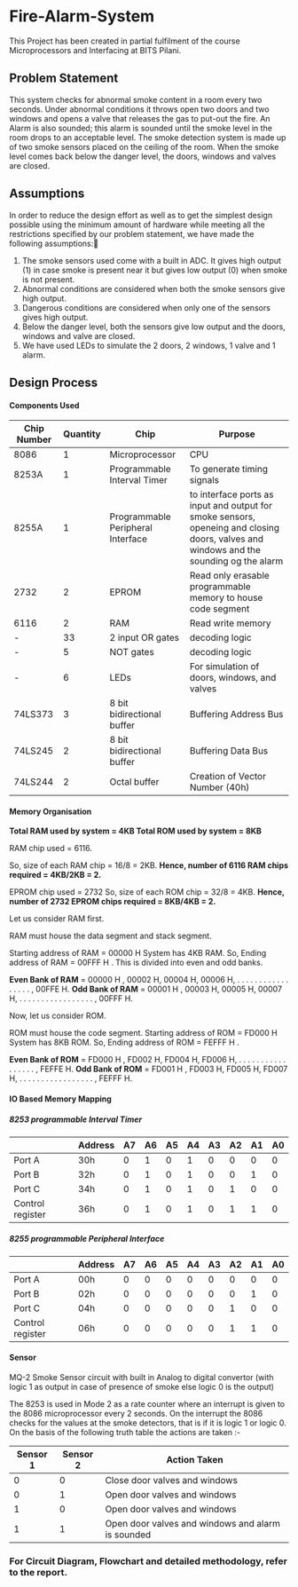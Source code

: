 # Fire-Alarm-System

This Project has been created in partial fulfilment of the course Microprocessors and Interfacing at BITS Pilani.

## Problem Statement

This system checks for abnormal smoke content in a room every two seconds. Under abnormal conditions it throws open two doors and two windows and opens a valve that releases the gas to put-out the fire. An Alarm is also sounded; this alarm is sounded until the smoke level in the room drops to an acceptable level. The smoke detection system is made up of two smoke sensors placed on the ceiling of the room. When the smoke level comes back below the danger level, the doors, windows and valves are closed.

## Assumptions

In order to reduce the design effort as well as to get the simplest design possible using the minimum amount of
hardware while meeting all the restrictions specified by our problem statement, we have made the following assumptions:

1. The smoke sensors used come with a built in ADC. It gives high output (1) in case smoke is present near it but gives low output (0) when smoke is not present.
2. Abnormal conditions are considered when both the smoke sensors give high output.
3. Dangerous conditions are considered when only one of the sensors gives high output.
4. Below the danger level, both the sensors give low output and the doors, windows and valve are closed.
5. We have used LEDs to simulate the 2 doors, 2 windows, 1 valve and 1 alarm.

## Design Process

#### Components Used 

| Chip Number | Quantity | Chip | Purpose |
|-------------|-----------|----------|--------|
|8086|1|Microprocessor|CPU|
|8253A|1|Programmable Interval Timer|To generate timing signals|
|8255A|1|Programmable Peripheral Interface|to interface ports as input and output for smoke sensors, openeing and closing doors, valves and windows and the sounding og the alarm|
|2732|2|EPROM|Read only erasable programmable memory to house code segment|
|6116|2|RAM|Read write memory|
|-|33|2 input OR gates|decoding logic|
|-|5|NOT gates|decoding logic|
|-|6|LEDs|For simulation of doors, windows, and valves|
|74LS373|3|8 bit bidirectional buffer|Buffering Address Bus|
|74LS245|2|8 bit bidirectional buffer|Buffering Data Bus|
|74LS244|2|Octal buffer|Creation of Vector Number (40h)|

#### Memory Organisation

**Total RAM used by system = 4KB
Total ROM used by system = 8KB**

RAM chip used = 6116.

So, size of each RAM chip = 16/8 = 2KB.
**Hence, number of 6116 RAM chips required = 4KB/2KB = 2.**

EPROM chip used = 2732
So, size of each ROM chip = 32/8 = 4KB.
**Hence, number of 2732 EPROM chips required = 8KB/4KB = 2.**

Let us consider RAM first.

RAM must house the data segment and stack segment.

Starting address of RAM = 00000 H
System has 4KB RAM. So, Ending address of RAM = 00FFF H . This is divided into even and odd banks.

**Even Bank of RAM** = 00000 H , 00002 H, 00004 H, 00006 H, . . . . . . . . . . . . . . . . . , 00FFE H.
**Odd Bank of RAM** = 00001 H , 00003 H, 00005 H, 00007 H, . . . . . . . . . . . . . . . . . , 00FFF H.

Now, let us consider ROM.

ROM must house the code segment.
Starting address of ROM = FD000 H
System has 8KB ROM. So, Ending address of ROM = FEFFF H .

**Even Bank of ROM** = FD000 H , FD002 H, FD004 H, FD006 H, . . . . . . . . . . . . . . . . . , FEFFE H.
**Odd Bank of ROM** = FD001 H , FD003 H, FD005 H, FD007 H, . . . . . . . . . . . . . . . . . , FEFFF H.

#### IO Based Memory Mapping

##### 8253 programmable Interval Timer
| |Address|A7|A6|A5|A4|A3|A2|A1|A0|
|--|------|-|-|-|-|-|-|-|-|
|Port A |30h|0|1|0|1|0|0|0|0|
|Port B |32h|0|1|0|1|0|0|1|0|
|Port C |34h|0|1|0|1|0|1|0|0|
|Control register |36h|0|1|0|1|0|1|1|0|

##### 8255 programmable Peripheral Interface
| |Address|A7|A6|A5|A4|A3|A2|A1|A0|
|--|------|-|-|-|-|-|-|-|-|
|Port A |00h|0|0|0|0|0|0|0|0|
|Port B |02h|0|0|0|0|0|0|1|0|
|Port C |04h|0|0|0|0|0|1|0|0|
|Control register |06h|0|0|0|0|0|1|1|0|

#### Sensor

MQ-2 Smoke Sensor circuit with built in Analog to digital convertor (with logic 1 as output in case of presence of
smoke else logic 0 is the output)

The 8253 is used in Mode 2 as a rate counter where an interrupt is given to the 8086 microprocessor every 2 seconds.
On the interrupt the 8086 checks for the values at the smoke detectors, that is if it is logic 1 or logic 0. On the basis of the following truth table the actions are taken :-

|Sensor 1|Sensor 2|Action Taken|
|---|---|---|
|0|0|Close door valves and windows|
|0|1|Open door valves and windows|
|1|0|Open door valves and windows|
|1|1|Open door valves and windows and alarm is sounded|

### For Circuit Diagram, Flowchart and detailed methodology, refer to the report.



 
